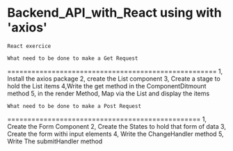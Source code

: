 # Backend_API_with_React using with 'axios'
    React exercice

    What need to be done to make a Get Request
==================================================== 
1, Install the axios package
2, create the List component
3, Create a stage to hold the List items
4,Write the get method in the ComponentDitmount method
5, in the render Method, Map via the List and display the items


    What need to be done to make a Post Request
================================================
1, Create the Form Component
2, Create the States to hold that form of data
3, Create the form withi input elements
4, Write the ChangeHandler method
5, Write The submitHandler method